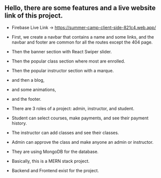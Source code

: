 ## Hello, there are some features and a live website link of this project.

- Firebase Live Link -> https://summer-camp-client-side-821c4.web.app/


- First, we create a navbar that contains a name and some links, and the navbar and footer are common for all the routes except the 404 page.
- Then the banner section with React Swiper slider.
- Then the popular class section where most are enrolled.
- Then the popular instructor section with a marque.
- and then a blog,
- and some animations,
- and the footer.
- There are 3 roles of a project: admin, instructor, and student.
- Student can select courses, make payments, and see their payment history.
- The instructor can add  classes and see their classes.
- Admin can approve the class and make anyone an admin or instructor.
- They are using MongoDB for the database.
- Basically, this is a MERN stack project.
- Backend and Frontend exist for the project.
